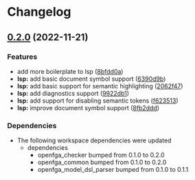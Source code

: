 # Changelog

## [0.2.0](https://github.com/iammathew/openfga-rs/compare/openfga_lsp-v0.1.0...openfga_lsp-v0.2.0) (2022-11-21)


### Features

* add more boilerplate to lsp ([8bfdd0a](https://github.com/iammathew/openfga-rs/commit/8bfdd0afaa1d873b73a44d85b1282f6968682fef))
* **lsp:** add basic document symbol support ([6390d9b](https://github.com/iammathew/openfga-rs/commit/6390d9b406bdd535448aa0d40600e9e324744297))
* **lsp:** add basic support for semantic highlighting ([2062f47](https://github.com/iammathew/openfga-rs/commit/2062f472fea45938147b36cda83d45461d136e66))
* **lsp:** add diagnostics support ([9922db1](https://github.com/iammathew/openfga-rs/commit/9922db1beed313ce3a6453cd0e1dff75c95e0f80))
* **lsp:** add support for disabling semantic tokens ([f623513](https://github.com/iammathew/openfga-rs/commit/f6235136e39d8376ad75a0d3d9d53a68084f1941))
* **lsp:** improve document symbol support ([8fb2ddd](https://github.com/iammathew/openfga-rs/commit/8fb2dddb16847d29b2b4405fc01009d497a7fc8b))


### Dependencies

* The following workspace dependencies were updated
  * dependencies
    * openfga_checker bumped from 0.1.0 to 0.2.0
    * openfga_common bumped from 0.1.0 to 0.2.0
    * openfga_model_dsl_parser bumped from 0.1.0 to 0.1.1
